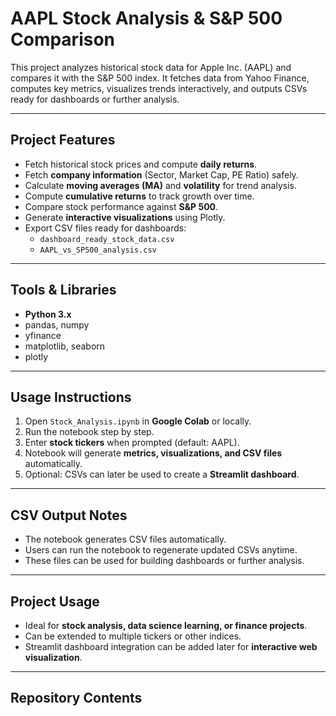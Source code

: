 # AAPL Stock Analysis & S&P 500 Comparison

This project analyzes historical stock data for Apple Inc. (AAPL) and compares it with the S&P 500 index. It fetches data from Yahoo Finance, computes key metrics, visualizes trends interactively, and outputs CSVs ready for dashboards or further analysis.

---

## **Project Features**
- Fetch historical stock prices and compute **daily returns**.
- Fetch **company information** (Sector, Market Cap, PE Ratio) safely.
- Calculate **moving averages (MA)** and **volatility** for trend analysis.
- Compute **cumulative returns** to track growth over time.
- Compare stock performance against **S&P 500**.
- Generate **interactive visualizations** using Plotly.
- Export CSV files ready for dashboards:
  - `dashboard_ready_stock_data.csv`
  - `AAPL_vs_SP500_analysis.csv`

---

## **Tools & Libraries**
- **Python 3.x**
- pandas, numpy
- yfinance
- matplotlib, seaborn
- plotly

---

## **Usage Instructions**
1. Open `Stock_Analysis.ipynb` in **Google Colab** or locally.
2. Run the notebook step by step.
3. Enter **stock tickers** when prompted (default: AAPL).
4. Notebook will generate **metrics, visualizations, and CSV files** automatically.
5. Optional: CSVs can later be used to create a **Streamlit dashboard**.

---

## **CSV Output Notes**
- The notebook generates CSV files automatically.
- Users can run the notebook to regenerate updated CSVs anytime.
- These files can be used for building dashboards or further analysis.

---

## **Project Usage**
- Ideal for **stock analysis, data science learning, or finance projects**.
- Can be extended to multiple tickers or other indices.
- Streamlit dashboard integration can be added later for **interactive web visualization**.

---

## **Repository Contents**
